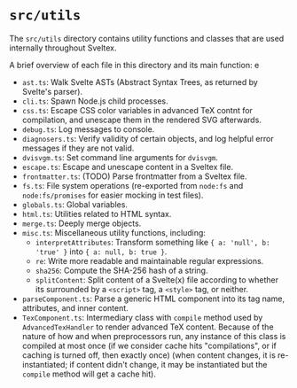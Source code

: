 # `src/utils`

The `src/utils` directory contains utility functions and classes that are used
internally throughout Sveltex.

A brief overview of each file in this directory and its main function: e

-   `ast.ts`: Walk Svelte ASTs (Abstract Syntax Trees, as returned by Svelte's
    parser).
-   `cli.ts`: Spawn Node.js child processes.
-   `css.ts`: Escape CSS color variables in advanced TeX contnt for compilation,
    and unescape them in the rendered SVG afterwards.
-   `debug.ts`: Log messages to console.
-   `diagnosers.ts`: Verify validity of certain objects, and log helpful error
    messages if they are not valid.
-   `dvisvgm.ts`: Set command line arguments for `dvisvgm`.
-   `escape.ts`: Escape and unescape content in a Sveltex file.
-   `frontmatter.ts`: (TODO) Parse frontmatter from a Sveltex file.
-   `fs.ts`: File system operations (re-exported from `node:fs` and
    `node:fs/promises` for easier mocking in test files).
-   `globals.ts`: Global variables.
-   `html.ts`: Utilities related to HTML syntax.
-   `merge.ts`: Deeply merge objects.
-   `misc.ts`: Miscellaneous utility functions, including:
    -   `interpretAttributes`: Transform something like
        `{ a: 'null', b: 'true' }` into `{ a: null, b: true }`.
    -   `re`: Write more readable and maintainable regular expressions.
    -   `sha256`: Compute the SHA-256 hash of a string.
    -   `splitContent`: Split content of a Svelte(x) file according to whether
        its surrounded by a `<script>` tag, a `<style>` tag, or neither.
-   `parseComponent.ts`: Parse a generic HTML component into its tag name,
    attributes, and inner content.
-   `TexComponent.ts`: Intermediary class with `compile` method used by
    `AdvancedTexHandler` to render advanced TeX content. Because of the nature
    of how and when preprocessors run, any instance of this class is compiled at
    most once (if we consider cache hits "compilations", or if caching is turned
    off, then exactly once) (when content changes, it is re-instantiated; if
    content didn't change, it may be instantiated but the `compile` method will
    get a cache hit).
